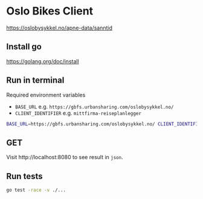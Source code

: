 # Oslo Bikes Client
https://oslobysykkel.no/apne-data/sanntid

## Install go
https://golang.org/doc/install

## Run in terminal
Required environment variables
- `BASE_URL` e.g. `https://gbfs.urbansharing.com/oslobysykkel.no/`
- `CLIENT_IDENTIFIER` e.g. `mittfirma-reiseplanlegger`
```sh
BASE_URL=https://gbfs.urbansharing.com/oslobysykkel.no/ CLIENT_IDENTIFIER=mittfirma-reiseplanlegger go run cmd/main.go
```


## GET
Visit http://localhost:8080 to see result in `json`.


## Run tests
```sh
go test -race -v ./...
```